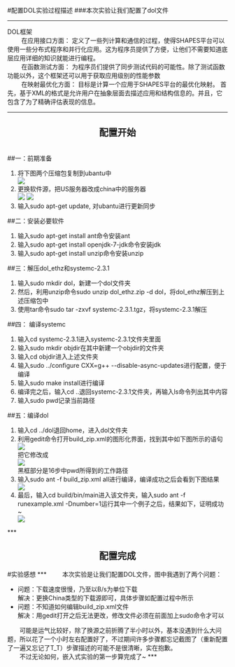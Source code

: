 #配置DOL实验过程描述
###本次实验让我们配置了dol文件
***
DOL框架
<br>
&emsp;&emsp;
在应用接口方面：
定义了一些列计算和通信的过程，使得SHAPES平台可以使用一些分布式程序和并行化应用。这为程序员提供了方便，让他们不需要知道底层应用详细的知识就能进行编程。
<br>
&emsp;&emsp;
在函数测试方面：
为程序员们提供了同步测试代码的可能性。除了测试函数功能以外，这个框架还可以用于获取应用级别的性能参数
<br>
&emsp;&emsp;
在映射最优化方面：
目标是计算一个应用于SHAPES平台的最优化映射。
首先，基于XML的格式是允许用户在抽象层面去描述应用和结构信息的。并且，它包含了为了精确评估表现的信息。
***
<h2 align = "center">配置开始</h2>
<br>
##一：前期准备
<ol>
<li>将下图两个压缩包复制到ubantu中</li>
<img src="https://cloud.githubusercontent.com/assets/22441229/19222179/d93d3af4-8e84-11e6-8987-8dc683de5777.png"/>
<li>更换软件源，把US服务器改成china中的服务器</li>
<img src="https://cloud.githubusercontent.com/assets/22441229/19221372/c0859264-8e74-11e6-933f-e204c505636e.png"/>
<img src="https://cloud.githubusercontent.com/assets/22441229/19221393/3b2a519e-8e75-11e6-82d7-a6077052eef7.png"/>
<li>输入sudo apt-get update, 对ubantu进行更新同步</li>
</ol>

##二：安装必要软件
<ol>
<li>输入sudo apt-get install ant命令安装ant</li>
<li>输入sudo apt-get install openjdk-7-jdk命令安装jdk</li>
<li>输入sudo apt-get install unzip命令安装unzip</li>
</ol>
##三：解压dol_ethz和systemc-2.3.1
<ol>
<li>输入sudo mkdir dol，新建一个dol文件夹</li>
<li>然后，利用unzip命令sudo unzip dol_ethz.zip -d dol，将dol_ethz解压到上述压缩包中</li>
<li>使用tar命令sudo tar -zxvf systemc-2.3.1.tgz，将systemc-2.3.1解压</li>
</ol>

##四： 编译systemc
<ol>
<li>输入cd systemc-2.3.1进入systemc-2.3.1文件夹里面</li>
<li>输入sudo mkdir objdir在其中新建一个objdir的文件夹</li>
<li>输入cd objdir进入上述文件夹</li>
<li>输入sudo ../configure CXX=g++ --disable-async-updates进行配置，便于编译</li>
<li>输入sudo make install进行编译</li>
<li>编译完之后，输入cd ..退回systemc-2.3.1文件夹，再输入ls命令列出其中内容</li>
<li>输入sudo pwd记录当前路径</li>
</ol>
##五：编译dol
<ol>
<li>输入cd ../dol退回home，进入dol文件夹</li>
<li>利用gedit命令打开build_zip.xml的图形化界面，找到其中如下图所示的语句</li>
<img src="https://cloud.githubusercontent.com/assets/22441229/19221414/c6b22282-8e75-11e6-8a0f-66bd11f32855.png">
<br>
把它修改成
<br>
<img src="https://cloud.githubusercontent.com/assets/22441229/19221403/7d7ea446-8e75-11e6-98be-18f5b7e10ea6.png">
<br>
黑框部分是16步中pwd所得到的工作路径

<li>输入sudo ant -f build_zip.xml all进行编译，编译成功之后会看到下图结果</li>
<img src="https://cloud.githubusercontent.com/assets/22441229/19221416/e1d4c240-8e75-11e6-916d-422c187be45a.PNG">
<li>最后，输入cd build/bin/main进入该文件夹，输入sudo ant -f runexample.xml -Dnumber=1运行其中一个例子之后，结果如下，证明成功~</li>
<img src="https://cloud.githubusercontent.com/assets/22441229/19221422/fd86777c-8e75-11e6-9d52-53b218a11bce.PNG">
</ol>
***
<h2 align = "center">配置完成</h2>
#实验感想
***
&emsp;&emsp;
本次实验是让我们配置DOL文件，图中我遇到了两个问题：
<ul>
<li> 问题：下载速度很慢，乃至以B/s为单位下载
<br> 解决：更换China类型的下载源即可，具体步骤如配置过程中所示
<li> 问题：不知道如何编辑build_zip.xml文件
<br> 解决：用gedit打开之后无法更改，修改文件必须在前面加上sudo命令才可以
</ul>
&emsp;&emsp;可能是运气比较好，除了换源之前折腾了半小时以外，基本没遇到什么大问题，所以花了一个小时左右配置好了，不过期间许多步骤都忘记截图了（重新配置了一遍又忘记了T_T）步骤描述的可能不是很清晰，实在抱歉。
<br>
&emsp;&emsp;不过无论如何，嵌入式实验的第一步算完成了~
***
